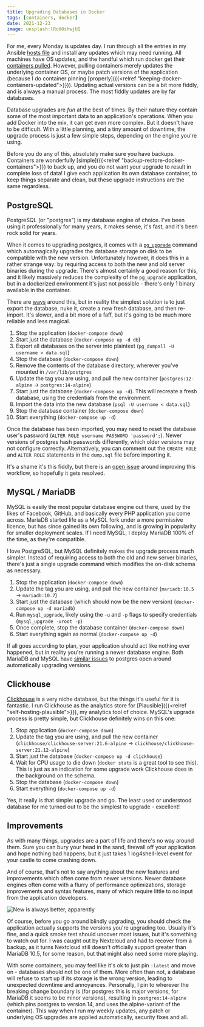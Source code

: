 ```yaml
---
title: Upgrading Databases in Docker
tags: [containers, docker]
date: 2021-12-23
image: unsplash:lRoX0shwjUQ
---
```


For me, every Monday is updates day. I run through all the entries in my Ansible [hosts file](https://github.com/RealOrangeOne/infrastructure/blob/master/ansible/hosts) and install any updates which may need running. All machines have OS updates, and the handful which run docker get their [containers pulled](https://github.com/RealOrangeOne/infrastructure/blob/master/ansible/roles/docker_cleanup/files/docker-utils/update-all). However, pulling containers merely updates the underlying container OS, or maybe patch versions of the application (because I do container pinning [properly]({{<relref "keeping-docker-containers-updated">}})). Updating actual versions can be a bit more fiddly, and is always a manual process. The most fiddly updates are by far databases.

Database upgrades are _fun_ at the best of times. By their nature they contain some of the most important data to an application's operations. When you add Docker into the mix, it can get even more complex. But it doesn't have to be difficult. With a little planning, and a tiny amount of downtime, the upgrade process is just a few simple steps, depending on the engine you're using.

Before you do any of this, absolutely make sure you have backups. Containers are wonderfully [simple]({{<relref "backup-restore-docker-containers">}}) to back up, and you do not want your upgrade to result in complete loss of data! I give each application its own database container, to keep things separate and clean, but these upgrade instructions are the same regardless.

## PostgreSQL

PostgreSQL (or "postgres") is my database engine of choice. I've been using it professionally for many years, it makes sense, it's fast, and it's been rock solid for years.

When it comes to upgrading postgres, it comes with a [`pg_upgrade`](https://www.postgresql.org/docs/current/pgupgrade.html) command which automagically upgrades the database storage on disk to be compatible with the new version. Unfortunately however, it does this in a rather strange way: by requiring access to both the new and old server binaries during the upgrade. There's almost certainly a good reason for this, and it likely massively reduces the complexity of the `pg_upgrade` application, but in a dockerized environment it's just not possible - there's only 1 binary available in the container.

There are [ways](https://github.com/tianon/docker-postgres-upgrade) around this, but in reality the simplest solution is to just export the database, nuke it, create a new fresh database, and then re-import. It's slower, and a bit more of a faff, but it's going to be much more reliable and less magical.

1. Stop the application (`docker-compose down`)
2. Start just the database (`docker-compose up -d db`)
3. Export all databases on the server into plaintext (`pg_dumpall -U username > data.sql`)
4. Stop the database (`docker-compose down`)
5. Remove the contents of the database directory, wherever you've mounted in `/var/lib/postgres`
6. Update the tag you are using, and pull the new container (`postgres:12-alpine` &rarr; `postgres:14-alpine`)
7. Start just the database (`docker-compose up -d`). This will recreate a fresh database, using the credentials from the environment.
8. Import the data into the new database (`psql -U username < data.sql`)
12. Stop the database container (`docker-compose down`)
13. Start everything (`docker-compose up -d`)

Once the database has been imported, you may need to reset the database user's password (`ALTER ROLE username PASSWORD 'password';`). Newer versions of postgres hash passwords differently, which older versions may not configure correctly. Alternatively, you can comment out the `CREATE ROLE` and `ALTER ROLE` statements in the `dump.sql` file before importing it.

It's a shame it's this fiddly, but there is an [open issue](https://github.com/docker-library/postgres/issues/37) around improving this workflow, so hopefully it gets resolved.

## MySQL / MariaDB

MySQL is easily the most popular database engine out there, used by the likes of Facebook, GitHub, and basically every PHP application you come across. MariaDB started life as a MySQL fork under a more permissive licence, but has since gained its own following, and is growing in popularity for smaller deployment scales. If I need MySQL, I deploy MariaDB 100% of the time, as they're compatible.

I love PostgreSQL, but MySQL definitely makes the upgrade process much simpler. Instead of requiring access to both the old and new server binaries, there's just a single upgrade command which modifies the on-disk schema as necessary.

1. Stop the application (`docker-compose down`)
2. Update the tag you are using, and pull the new container (`mariadb:10.5` &rarr; `mariadb:10.7`)
3. Start just the database (which should now be the new version) (`docker-compose up -d mariadb`)
4. Run `mysql_upgrade`, likely using the `-u` and `-p` flags to specify credentials (`mysql_upgrade -uroot -p`)
5. Once complete, stop the database container (`docker-compose down`)
6. Start everything again as normal (`docker-compose up -d`)

If all goes according to plan, your application should act like nothing ever happened, but in reality you're running a newer database engine. Both MariaDB and MySQL have [similar issues](https://github.com/MariaDB/mariadb-docker/issues/350) to postgres open around automatically upgrading versions.

## Clickhouse

[Clickhouse](https://clickhouse.com/) is a very niche database, but the things it's useful for it is fantastic. I run Clickhouse as the analytics store for [Plausible]({{<relref "self-hosting-plausible">}}), my analytics tool of choice. MySQL's upgrade process is pretty simple, but Clickhouse definitely wins on this one:

1. Stop application (`docker-compose down`)
2. Update the tag you are using, and pull the new container (`clickhouse/clickhouse-server:21.6-alpine` &rarr; `clickhouse/clickhouse-server:21.12-alpine`)
3. Start just the database (`docker-compose up -d clickhouse`)
4. Wait for CPU usage to die down (`docker stats` is a great tool to see this). This is just as an indication for some upgrade work Clickhouse does in the background on the schema.
5. Stop the database (`docker-compose down`)
6. Start everything (`docker-compose up -d`)

Yes, it really is that simple: upgrade and go. The least used or understood database for me turned out to be the simplest to upgrade - excellent!

## Improvements

As with many things, upgrades are a part of life and there's no way around them. Sure you can bury your head in the sand, firewall off your application and hope nothing bad happens, but it just takes 1 log4shell-level event for your castle to come crashing down.

And of course, that's not to say anything about the new features and improvements which often come from newer versions. Newer database engines often come with a flurry of performance optimizations, storage improvements and syntax features, many of which require little to no input from the application developers.

![New _is_ always better, apparently](https://media.giphy.com/media/lqNBMrcSQdXZ4KvQhZ/giphy.gif)

Of course, before you go around blindly upgrading, you should check the application actually supports the versions you're upgrading too. Usually it's fine, and a quick smoke test should uncover most issues, but it's something to watch out for. I was caught out by Nextcloud and had to recover from a backup, as it turns Nextcloud still doesn't officially support greater than MariaDB 10.5, for some reason, but that might also need some more playing.

With some containers, you may feel like it's ok to just pin `:latest` and move on - databases should not be one of them. More often than not, a database will refuse to start up if its storage is the wrong version, leading to unexpected downtime and annoyances. Personally, I pin to wherever the breaking change boundary is (for postgres this is major versions, for MariaDB it seems to be minor versions), resulting in `postgres:14-alpine` (which pins postgres to version 14, and uses the alpine-variant of the container). This way when I run my weekly updates, any patch or underlying OS upgrades are applied automatically, security fixes and all.
